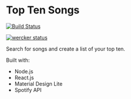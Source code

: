 # Top Ten Songs 
[![Build Status](https://travis-ci.org/uxjulia/TopTen.svg?branch=master)](https://travis-ci.org/uxjulia/TopTen) 

[![wercker status](https://app.wercker.com/status/873f62ff2c04437126794add9e1b0e23/s/ "wercker status")](https://app.wercker.com/project/byKey/873f62ff2c04437126794add9e1b0e23)

Search for songs and create a list of your top ten.

Built with: 
- Node.js
- React.js
- Material Design Lite
- Spotify API